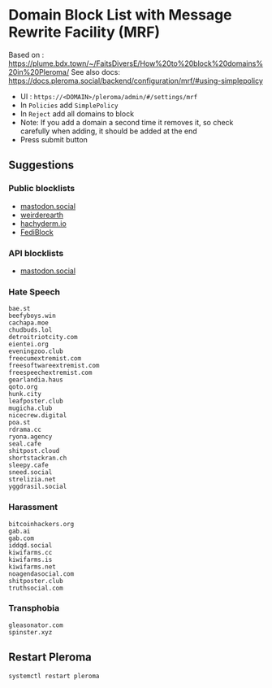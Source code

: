 # Domain Block List with Message Rewrite Facility (MRF)

Based on : https://plume.bdx.town/~/FaitsDiversE/How%20to%20block%20domains%20in%20Pleroma/
See also docs: https://docs.pleroma.social/backend/configuration/mrf/#using-simplepolicy

* UI : `https://<DOMAIN>/pleroma/admin/#/settings/mrf`
* In `Policies` add `SimplePolicy`
* In `Reject` add all domains to block
* Note: If you add a domain a second time it removes it, so check carefully when adding, it should be added at the end
* Press submit button

## Suggestions

### Public blocklists

* [mastodon.social](https://mastodon.social/about#unavailable-content)
* [weirderearth](https://raw.githubusercontent.com/weirderearth/weirder-rules/main/suggested-instance-blocks.md)
* [hachyderm.io](https://raw.githubusercontent.com/hachyderm/hack/main/blocklist)
* [FediBlock](https://joinfediverse.wiki/FediBlock)

### API blocklists

* [mastodon.social](https://mastodon.social/api/v1/instance/domain_blocks)

### Hate Speech

~~~
bae.st
beefyboys.win
cachapa.moe
chudbuds.lol
detroitriotcity.com
eientei.org
eveningzoo.club
freecumextremist.com
freesoftwareextremist.com
freespeechextremist.com
gearlandia.haus
qoto.org
hunk.city
leafposter.club
mugicha.club
nicecrew.digital
poa.st
rdrama.cc
ryona.agency
seal.cafe
shitpost.cloud
shortstackran.ch
sleepy.cafe
sneed.social
strelizia.net
yggdrasil.social
~~~

### Harassment

~~~
bitcoinhackers.org
gab.ai
gab.com
iddqd.social
kiwifarms.cc
kiwifarms.is
kiwifarms.net
noagendasocial.com
shitposter.club
truthsocial.com
~~~

### Transphobia

~~~
gleasonator.com
spinster.xyz
~~~

## Restart Pleroma

~~~bash
systemctl restart pleroma
~~~
